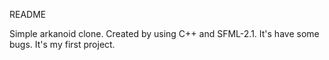 README

Simple arkanoid clone. Created by using C++ and SFML-2.1. It's have some bugs. It's my first project.
